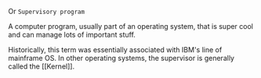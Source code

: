 Or `Supervisory program`

A computer program, usually part of an operating system, that is super cool and can manage lots of important stuff.

Historically, this term was essentially associated with IBM's line of mainframe OS. In other operating systems, the supervisor is generally called the [[Kernel]].